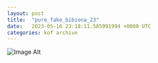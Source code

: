 ```yaml
---
layout:	post
title:	"pure_fake_bibiona_23"
date:	2023-05-16 23:18:11.585991994 +0000 UTC
categories:	kof archive
---
```


![Image Alt](https://k0f.github.io/assets/pure_fake_bibiona_23.png)